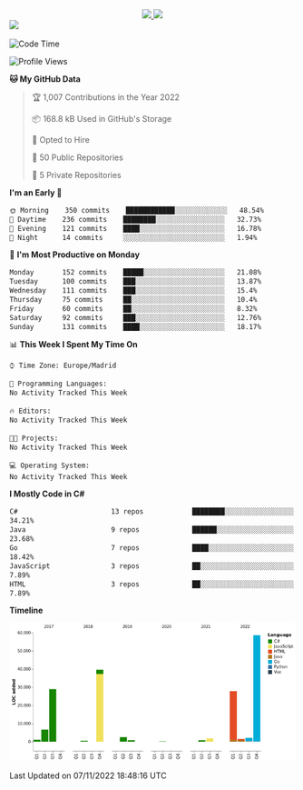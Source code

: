 <div align="center">
  <a href="https://github.com/arielsrv">
    <img height="180em" src="https://github-readme-stats.vercel.app/api?username=arielsrv&show_icons=true&theme=radical&include_all_commits=true&count_private=true"/>
    <img height="180em" src="https://github-readme-stats.vercel.app/api/top-langs/?username=arielsrv&layout=compact&langs_count=7&theme=radical"/>
</div>

<div>
  <a href="https://www.linkedin.com/in/arielpineiro/" target="_blank"><img src="https://img.shields.io/badge/-LinkedIn-%230077B5?style=for-the-badge&logo=linkedin&logoColor=white" target="_blank"></a>
</div>

<!--START_SECTION:waka-->
![Code Time](http://img.shields.io/badge/Code%20Time-0%20secs-blue)

![Profile Views](http://img.shields.io/badge/Profile%20Views-5-blue)

**🐱 My GitHub Data** 

> 🏆 1,007 Contributions in the Year 2022
 > 
> 📦 168.8 kB Used in GitHub's Storage 
 > 
> 💼 Opted to Hire
 > 
> 📜 50 Public Repositories 
 > 
> 🔑 5 Private Repositories  
 > 
**I'm an Early 🐤** 

```text
🌞 Morning    350 commits    ████████████░░░░░░░░░░░░░   48.54% 
🌆 Daytime    236 commits    ████████░░░░░░░░░░░░░░░░░   32.73% 
🌃 Evening    121 commits    ████░░░░░░░░░░░░░░░░░░░░░   16.78% 
🌙 Night      14 commits     ░░░░░░░░░░░░░░░░░░░░░░░░░   1.94%

```
📅 **I'm Most Productive on Monday** 

```text
Monday       152 commits    █████░░░░░░░░░░░░░░░░░░░░   21.08% 
Tuesday      100 commits    ███░░░░░░░░░░░░░░░░░░░░░░   13.87% 
Wednesday    111 commits    ███░░░░░░░░░░░░░░░░░░░░░░   15.4% 
Thursday     75 commits     ██░░░░░░░░░░░░░░░░░░░░░░░   10.4% 
Friday       60 commits     ██░░░░░░░░░░░░░░░░░░░░░░░   8.32% 
Saturday     92 commits     ███░░░░░░░░░░░░░░░░░░░░░░   12.76% 
Sunday       131 commits    ████░░░░░░░░░░░░░░░░░░░░░   18.17%

```


📊 **This Week I Spent My Time On** 

```text
⌚︎ Time Zone: Europe/Madrid

💬 Programming Languages: 
No Activity Tracked This Week

🔥 Editors: 
No Activity Tracked This Week

🐱‍💻 Projects: 
No Activity Tracked This Week

💻 Operating System: 
No Activity Tracked This Week

```

**I Mostly Code in C#** 

```text
C#                       13 repos            ████████░░░░░░░░░░░░░░░░░   34.21% 
Java                     9 repos             ██████░░░░░░░░░░░░░░░░░░░   23.68% 
Go                       7 repos             ████░░░░░░░░░░░░░░░░░░░░░   18.42% 
JavaScript               3 repos             ██░░░░░░░░░░░░░░░░░░░░░░░   7.89% 
HTML                     3 repos             ██░░░░░░░░░░░░░░░░░░░░░░░   7.89%

```


**Timeline**

![Chart not found](https://raw.githubusercontent.com/arielsrv/arielsrv/main/charts/bar_graph.png) 


 Last Updated on 07/11/2022 18:48:16 UTC
<!--END_SECTION:waka-->

